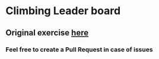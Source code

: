 # Climbing Leader board

## Original exercise [here](https://www.hackerrank.com/challenges/climbing-the-leaderboard/problem)

### Feel free to create a Pull Request in case of issues
